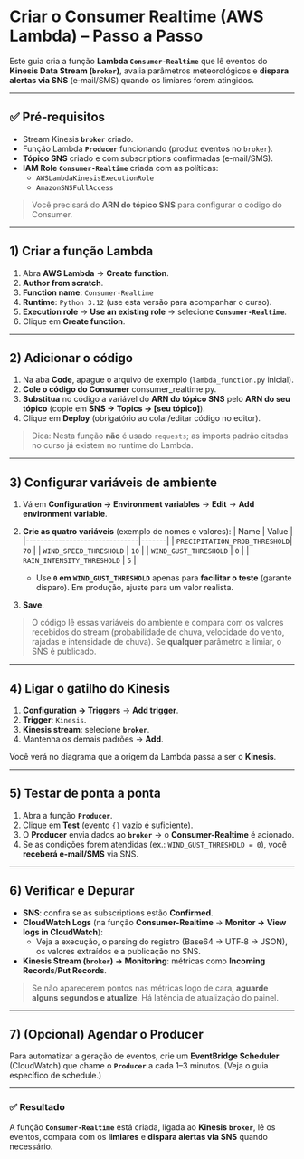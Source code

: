 
# Criar o **Consumer Realtime** (AWS Lambda) – Passo a Passo

Este guia cria a função **Lambda `Consumer-Realtime`** que lê eventos do **Kinesis Data Stream (`broker`)**, avalia parâmetros meteorológicos e **dispara alertas via SNS** (e‑mail/SMS) quando os limiares forem atingidos.

---

## ✅ Pré‑requisitos
- Stream Kinesis **`broker`** criado.
- Função Lambda **`Producer`** funcionando (produz eventos no `broker`).
- **Tópico SNS** criado e com subscriptions confirmadas (e‑mail/SMS).
- **IAM Role `Consumer-Realtime`** criada com as políticas:
  - `AWSLambdaKinesisExecutionRole`
  - `AmazonSNSFullAccess`

> Você precisará do **ARN do tópico SNS** para configurar o código do Consumer.

---

## 1) Criar a função Lambda
1. Abra **AWS Lambda** → **Create function**.
2. **Author from scratch**.
3. **Function name**: `Consumer-Realtime`  
4. **Runtime**: `Python 3.12` (use esta versão para acompanhar o curso).
5. **Execution role** → **Use an existing role** → selecione **`Consumer-Realtime`**.
6. Clique em **Create function**.

---

## 2) Adicionar o código
1. Na aba **Code**, apague o arquivo de exemplo (`lambda_function.py` inicial).
2. **Cole o código do Consumer** consumer_realtime.py.
3. **Substitua** no código a variável do **ARN do tópico SNS** pelo **ARN do seu tópico** (copie em **SNS → Topics → [seu tópico]**).
4. Clique em **Deploy** (obrigatório ao colar/editar código no editor).

> Dica: Nesta função **não** é usado `requests`; as imports padrão citadas no curso já existem no runtime do Lambda.

---

## 3) Configurar variáveis de ambiente
1. Vá em **Configuration → Environment variables** → **Edit** → **Add environment variable**.
2. **Crie as quatro variáveis** (exemplo de nomes e valores):
   | Name                          | Value |
   |-------------------------------|-------|
   | `PRECIPITATION_PROB_THRESHOLD`| `70`  |
   | `WIND_SPEED_THRESHOLD`        | `10`  |
   | `WIND_GUST_THRESHOLD`         | `0`   |
   | `RAIN_INTENSITY_THRESHOLD`    | `5`   |

   - Use **`0` em `WIND_GUST_THRESHOLD`** apenas para **facilitar o teste** (garante disparo). Em produção, ajuste para um valor realista.
3. **Save**.

> O código lê essas variáveis do ambiente e compara com os valores recebidos do stream (probabilidade de chuva, velocidade do vento, rajadas e intensidade de chuva). Se **qualquer** parâmetro ≥ limiar, o SNS é publicado.

---

## 4) Ligar o gatilho do Kinesis
1. **Configuration → Triggers** → **Add trigger**.
2. **Trigger**: `Kinesis`.
3. **Kinesis stream**: selecione **`broker`**.
4. Mantenha os demais padrões → **Add**.

Você verá no diagrama que a origem da Lambda passa a ser o **Kinesis**.

---

## 5) Testar de ponta a ponta
1. Abra a função **`Producer`**.
2. Clique em **Test** (evento `{}` vazio é suficiente).
3. O **Producer** envia dados ao **`broker`** → o **Consumer-Realtime** é acionado.
4. Se as condições forem atendidas (ex.: `WIND_GUST_THRESHOLD = 0`), você **receberá e‑mail/SMS** via SNS.

---

## 6) Verificar e Depurar
- **SNS**: confira se as subscriptions estão **Confirmed**.
- **CloudWatch Logs** (na função **Consumer-Realtime** → **Monitor → View logs in CloudWatch**):
  - Veja a execução, o parsing do registro (Base64 → UTF‑8 → JSON), os valores extraídos e a publicação no SNS.
- **Kinesis Stream (`broker`) → Monitoring**: métricas como **Incoming Records**/**Put Records**.

> Se não aparecerem pontos nas métricas logo de cara, **aguarde alguns segundos e atualize**. Há latência de atualização do painel.

---

## 7) (Opcional) Agendar o Producer
Para automatizar a geração de eventos, crie um **EventBridge Scheduler** (CloudWatch) que chame o **`Producer`** a cada 1–3 minutos. (Veja o guia específico de schedule.)

---

### ✅ Resultado
A função **`Consumer-Realtime`** está criada, ligada ao **Kinesis `broker`**, lê os eventos, compara com os **limiares** e **dispara alertas via SNS** quando necessário.
